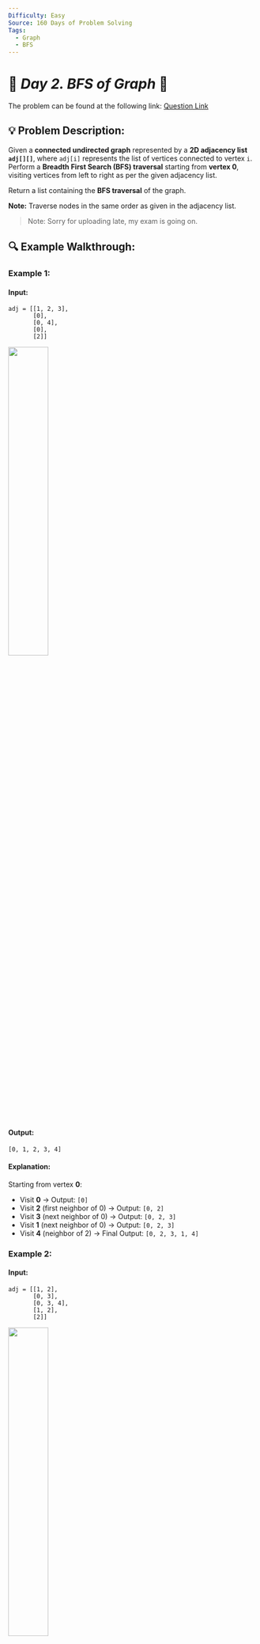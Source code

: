 ```yaml
---
Difficulty: Easy
Source: 160 Days of Problem Solving
Tags:
  - Graph
  - BFS
---
```


# 🚀 _Day 2. BFS of Graph_ 🧠

The problem can be found at the following link: [Question Link](https://www.geeksforgeeks.org/batch/gfg-160-problems/track/graph-gfg-160/problem/bfs-traversal-of-graph)

## 💡 **Problem Description:**

Given a **connected undirected graph** represented by a **2D adjacency list `adj[][]`**, where `adj[i]` represents the list of vertices connected to vertex `i`.  
Perform a **Breadth First Search (BFS) traversal** starting from **vertex 0**, visiting vertices from left to right as per the given adjacency list.

Return a list containing the **BFS traversal** of the graph.

**Note:** Traverse nodes in the same order as given in the adjacency list.

> Note: Sorry for uploading late, my exam is going on.

## 🔍 **Example Walkthrough:**

### **Example 1:**

#### **Input:**

```
adj = [[1, 2, 3],
       [0],
       [0, 4],
       [0],
       [2]]
```

<img src="https://github.com/user-attachments/assets/5ab8ff7f-c58c-4035-9993-4de191cf627b" width="40%">

#### **Output:**

```
[0, 1, 2, 3, 4]
```

#### **Explanation:**

Starting from vertex **0**:

- Visit **0** → Output: `[0]`
- Visit **2** (first neighbor of 0) → Output: `[0, 2]`
- Visit **3** (next neighbor of 0) → Output: `[0, 2, 3]`
- Visit **1** (next neighbor of 0) → Output: `[0, 2, 3]`
- Visit **4** (neighbor of 2) → Final Output: `[0, 2, 3, 1, 4]`

### **Example 2:**

#### **Input:**

```
adj = [[1, 2],
       [0, 3],
       [0, 3, 4],
       [1, 2],
       [2]]
```

<img src="https://github.com/user-attachments/assets/ab16fb62-988e-4cf6-be87-6aacb50fe9c5" width="40%">

#### **Output:**

```
[0, 1, 2, 3, 4]
```

#### **Explanation:**

Starting from vertex **0**:

- Visit **0** → Output: `[0]`
- Visit **1** (first neighbor of 0) → Output: `[0, 1]`
- Visit **2** (next neighbor of 0) → Output: `[0, 1, 2]`
- Visit **3** (first unvisited neighbor of 2) → Output: `[0, 1, 2, 3]`
- Visit **4** (next neighbor of 2) → Final Output: `[0, 1, 2, 3, 4]`

## **Constraints:**

- $1 \leq$ `adj.size()` $\leq 10^4$
- $1 \leq$ `adj[i][j]` $\leq 10^4$

## 🎯 **My Approach:**

### **Iterative BFS (Using Queue)**

### **Algorithm Steps:**

1. Maintain a **visited array** to track visited nodes.
2. Use a **queue** to process nodes in a FIFO manner.
3. Start BFS traversal from node `0` and enqueue it.
4. Process nodes from the queue and visit their unvisited neighbors in order.
5. Store the **BFS traversal sequence** in a list.

## 🕒 **Time and Auxiliary Space Complexity**

- **Expected Time Complexity:** O(V + E), since each vertex and edge is visited once.
- **Expected Auxiliary Space Complexity:** O(V), as we store the visited array and queue.

## 📝 **Solution Code**

## **Code (C++)**

```cpp
class Solution {
  public:
    vector<int> bfs(vector<vector<int>>& adj) {
        int V = adj.size();
        vector<int> res;
        vector<bool> vis(V, false);
        queue<int> q;

        q.push(0);
        vis[0] = true;

        while (!q.empty()) {
            int v = q.front();
            q.pop();
            res.push_back(v);

            for (int u : adj[v]) {
                if (!vis[u]) {
                    vis[u] = true;
                    q.push(u);
                }
            }
        }
        return res;
    }
};
```

<details>
<summary><h2 align="center">⚡ Alternative Approaches</h2></summary>

## 📊 **2️⃣ Recursive BFS Approach**

#### **Algorithm Steps:**

1. Use a helper function for recursion.
2. Process the front element of the queue.
3. Enqueue unvisited neighbors and call the function recursively.

```cpp
class Solution {
public:
    void bfsUtil(queue<int>& q, vector<vector<int>>& adj, vector<int>& res, vector<bool>& vis) {
        if (q.empty()) return;
        int v = q.front();
        q.pop();
        res.push_back(v);
        for (int u : adj[v]) {
            if (!vis[u]) {
                vis[u] = true;
                q.push(u);
            }
        }
        bfsUtil(q, adj, res, vis);
    }

    vector<int> bfs(vector<vector<int>>& adj) {
        vector<int> res;
        vector<bool> vis(adj.size(), false);
        queue<int> q;
        q.push(0);
        vis[0] = true;
        bfsUtil(q, adj, res, vis);
        return res;
    }
};
```

#### 📝 **Complexity Analysis:**

- ✅ **Time Complexity:** O(V + E) - Each vertex and edge are processed once.
- ✅ **Space Complexity:** O(V) - Due to the recursion stack.

#### ✅ **Why This Approach?**

- Uses recursion instead of iteration, which may be preferred in some functional programming paradigms.
- However, recursion depth could lead to **stack overflow for large graphs**.

## 🔄 **3️⃣ BFS for Disconnected Graphs**

#### **Algorithm Steps:**

1. Iterate through all vertices to ensure that all components are covered.
2. If a vertex is not visited, initiate BFS from it.
3. This ensures traversal of all disconnected components.

```cpp
class Solution {
public:
    vector<int> bfs(vector<vector<int>>& adj) {
        int V = adj.size();
        vector<int> res;
        vector<bool> vis(V, false);
        for (int i = 0; i < V; i++) {
            if (!vis[i]) {
                queue<int> q;
                q.push(i);
                vis[i] = true;
                while (!q.empty()) {
                    int v = q.front();
                    q.pop();
                    res.push_back(v);
                    for (int u : adj[v]) {
                        if (!vis[u]) {
                            vis[u] = true;
                            q.push(u);
                        }
                    }
                }
            }
        }
        return res;
    }
};
```

#### 📝 **Complexity Analysis:**

- ✅ **Time Complexity:** O(V + E) - Each vertex and edge are processed once.
- ✅ **Space Complexity:** O(V) - Due to the queue and visited array.

#### ✅ **Why This Approach?**

- **Handles disconnected graphs**, ensuring all components are explored.
- Slightly more complex than basic BFS but necessary for completeness.

## 📊 **4️⃣ BFS Using Deque (Optimized Queue Handling)**

#### **Algorithm Steps:**

1. Instead of `queue<int>`, we use `deque<int>` for optimized front and back operations.
2. The traversal logic remains the same as the standard BFS approach.

```cpp
class Solution {
public:
    vector<int> bfs(vector<vector<int>>& adj) {
        int V = adj.size();
        vector<int> res;
        vector<int> vis(V, 0);
        deque<int> q;

        vis[0] = 1;
        q.push_back(0);

        while (!q.empty()) {
            int v = q.front();
            q.pop_front();
            res.push_back(v);

            for (int u : adj[v]) {
                if (!vis[u]) {
                    vis[u] = 1;
                    q.push_back(u);
                }
            }
        }
        return res;
    }
};
```

#### 📝 **Complexity Analysis:**

- ✅ **Time Complexity:** O(V + E) - Each vertex and edge are processed once.
- ✅ **Space Complexity:** O(V) - Due to the deque and visited array.

#### ✅ **Why This Approach?**

- Using a `deque` can slightly **improve performance** in some cases due to optimized operations compared to `queue<int>`.
- Useful when frequent push/pop operations from both ends are required.

### 🆚 **Comparison of Approaches**

| **Approach**                    | ⏱️ **Time Complexity** | 🗂️ **Space Complexity** | ✅ **Pros**                         | ⚠️ **Cons**                             |
| ------------------------------- | ---------------------- | ----------------------- | ----------------------------------- | --------------------------------------- |
| **Standard BFS (Queue)**        | 🟢 O(V + E)            | 🟡 O(V)                 | Simple and widely used              | Fails for disconnected graphs           |
| **Recursive BFS**               | 🟢 O(V + E)            | 🟡 O(V)                 | Recursive and intuitive             | Risk of stack overflow for large graphs |
| **BFS for Disconnected Graphs** | 🟢 O(V + E)            | 🟡 O(V)                 | Ensures traversal of all components | Slightly more complex than basic BFS    |
| **BFS Using (Deque)**           | 🟢 O(V + E)            | 🟡 O(V)                 | Optimized performance using `deque` | Marginal improvement over normal queue  |

✅ **Best Choice?**

- **Use Standard BFS** if the graph is **connected** and efficiency is the priority.
- **Use BFS for Disconnected Graphs** when handling **multiple components**.
- **Use Recursive BFS** only if recursion depth is not an issue.
- **Use Deque BFS** if frequent front and back operations are needed.

</details>

## **Code (Java)**

```java
class Solution {
    public ArrayList<Integer> bfs(ArrayList<ArrayList<Integer>> adj) {
        ArrayList<Integer> r = new ArrayList<>();
        boolean[] v = new boolean[adj.size()];
        Queue<Integer> q = new LinkedList<>();
        q.add(0);
        v[0] = true;

        while (!q.isEmpty()) {
            int i = q.poll();
            r.add(i);
            for (int j : adj.get(i)) {
                if (!v[j]) {
                    v[j] = true;
                    q.add(j);
                }
            }
        }
        return r;
    }
}
```

## **Code (Python)**

```python
from collections import deque

class Solution:
    def bfs(self, adj):
        r, v = [], [False] * len(adj)
        q = deque([0])
        v[0] = True
        while q:
            i = q.popleft()
            r.append(i)
            for j in adj[i]:
                if not v[j]:
                    v[j] = True
                    q.append(j)
        return r
```

## 🎯 **Contribution and Support:**

For discussions, questions, or doubts related to this solution, feel free to connect on LinkedIn: [Any Questions](https://www.linkedin.com/in/patel-hetkumar-sandipbhai-8b110525a/). Let’s make this learning journey more collaborative!

⭐ **If you find this helpful, please give this repository a star!** ⭐

---

<div align="center">
  <h3><b>📍Visitor Count</b></h3>
</div>

<p align="center">
  <img src="https://visitor-badge.laobi.icu/badge?page_id=Hunterdii.GeeksforGeeks-POTD" />
</p>
